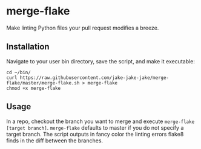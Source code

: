# merge-flake
Make linting Python files your pull request modifies a breeze.

## Installation

Navigate to your user bin directory, save the script, and make it executable:

```
cd ~/bin/
curl https://raw.githubusercontent.com/jake-jake-jake/merge-flake/master/merge-flake.sh > merge-flake
chmod +x merge-flake
```

## Usage

In a repo, checkout the branch you want to merge and execute `merge-flake [target branch]`. 
`merge-flake` defaults to master if you do not specify a target branch. The script
outputs in fancy color the linting errors flake8 finds in the diff between the
branches.
